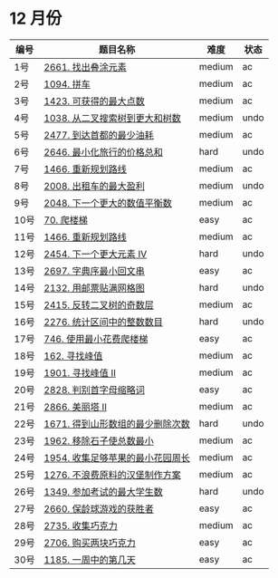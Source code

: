 # 12 月份

**编号**|**题目名称**|**难度**|**状态**
--------|------------|--------|--------
1号|[2661. 找出叠涂元素](./第1题%202661.%20找出叠涂元素)|medium|ac
2号|[1094. 拼车](./第2题%201094.%20拼车)|medium|ac
3号|[1423. 可获得的最大点数](./第3题%201423.%20可获得的最大点数)|medium|ac
4号|[1038. 从二叉搜索树到更大和树数](./第4题%201038.%20从二叉搜索树到更大和树数)|medium|undo
5号|[2477. 到达首都的最少油耗](./第5题%202477.%20到达首都的最少油耗)|medium|ac
6号|[2646. 最小化旅行的价格总和](./第6题%202646.%20最小化旅行的价格总和)|hard|undo
7号|[1466. 重新规划路线](./第7题%201466.%20重新规划路线)|medium|ac
8号|[2008. 出租车的最大盈利](./第8题%202008.%20出租车的最大盈利)|medium|undo
9号|[2048. 下一个更大的数值平衡数](./第9题%202048.%20下一个更大的数值平衡数)|medium|ac
10号|[70. 爬楼梯](./第10题%2070.%20爬楼梯)|easy|ac
11号|[1466. 重新规划路线](./第11题%201466.%20重新规划路线)|medium|ac
12号|[2454. 下一个更大元素 IV](./第12题%202454.%20下一个更大元素%20IV)|hard|undo
13号|[2697. 字典序最小回文串](./第13题%202697.%20字典序最小回文串)|easy|ac
14号|[2132. 用邮票贴满网格图](./第14题%202132.%20用邮票贴满网格图)|hard|undo
15号|[2415. 反转二叉树的奇数层](./第15题%202415.%20反转二叉树的奇数层)|medium|ac
16号|[2276. 统计区间中的整数数目](./第16题%202276.%20统计区间中的整数数目)|hard|undo
17号|[746. 使用最小花费爬楼梯](./第17题%20746.%20使用最小花费爬楼梯)|easy|ac
18号|[162. 寻找峰值](./第18题%20162.%20寻找峰值)|medium|ac
19号|[1901. 寻找峰值 II](./第19题%201901.%20寻找峰值%20II)|medium|ac
20号|[2828. 判别首字母缩略词](./第20题%202828.%20判别首字母缩略词)|easy|ac
21号|[2866. 美丽塔 II](./第21题%202866.%20美丽塔%20II)|medium|ac
22号|[1671. 得到山形数组的最少删除次数](./第22题%201671.%20得到山形数组的最少删除次数)|hard|undo
23号|[1962. 移除石子使总数最小](./第23题%201962.%20移除石子使总数最小)|medium|ac
24号|[1954. 收集足够苹果的最小花园周长](./第24题%201954.%20收集足够苹果的最小花园周长)|medium|ac
25号|[1276. 不浪费原料的汉堡制作方案](./第25题%201276.%20不浪费原料的汉堡制作方案)|medium|ac
26号|[1349. 参加考试的最大学生数](./第26题%201349.%20参加考试的最大学生数)|hard|undo
27号|[2660. 保龄球游戏的获胜者](./第27题%202660.%20保龄球游戏的获胜者)|easy|ac
28号|[2735. 收集巧克力](./第28题%202735.%20收集巧克力)|medium|ac
29号|[2706. 购买两块巧克力](./第29题%202706.%20购买两块巧克力)|easy|ac
30号|[1185. 一周中的第几天](./第30题%201185.%20一周中的第几天)|easy|ac
